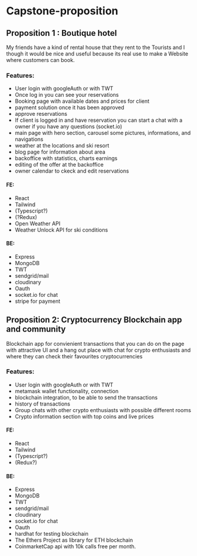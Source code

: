 # Capstone-proposition


## Proposition 1 : Boutique hotel
My friends have a kind of rental house that they rent to the Tourists and I though it would be nice and useful because its real use to make a Website where customers can book.


### Features:
* User login with googleAuth or with TWT
* Once log in you can see your reservations
* Booking page with available dates and prices for client
* payment solution once it has been approved
* approve reservations
* If client is logged in and have reservation you can start a chat with a owner if you have any questions (socket.io)
* main page with hero section, carousel some pictures, informations, and navigations
* weather at the locations and ski resort
* blog page for information about area
* backoffice with statistics, charts earnings
* editing of the offer at the backoffice
* owner calendar to ckeck and edit reservations

#### FE: 
- React
- Tailwind
- (Typescript?)
- (?Redux)
- Open Weather API
- Weather Unlock API for ski conditions

#### BE: 
- Express
- MongoDB
- TWT 
- sendgrid/mail 
- cloudinary
- Oauth
- socket.io for chat
- stripe for payment


## Proposition 2: Cryptocurrency Blockchain app and community
Blockchain app for convienient transactions that you can do on the page with attractive UI and a hang out place with chat for crypto enthusiasts and where they can check their favourites cryptocurrencies

### Features:
* User login with googleAuth or with TWT
* metamask wallet functionality, connection
* blockchain integration, to be able to send the transactions
* history of transactions
* Group chats with other crypto enthusiasts with possible different rooms
* Crypto information section with top coins and live prices

#### FE: 
- React
- Tailwind 
- (Typescript?)
- (Redux?)

#### BE: 
- Express
- MongoDB
- TWT 
- sendgrid/mail 
- cloudinary
- socket.io for chat
- Oauth
- hardhat for testing blockchain
- The Ethers Project as library for ETH blockchain
- CoinmarketCap api with 10k calls free per month.
